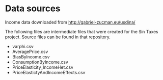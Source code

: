 # Data sources

Income data downloaded from http://gabriel-zucman.eu/usdina/

The following files are intermediate files that were created for the Sin Taxes project. Source files can be found in that repository. 
* varphi.csv* AveragePrice.csv* BiasByIncome.csv* ConsumptionByIncome.csv* PriceElasticity_IncomeHet.csv* PriceElastictyAndIncomeEffects.csv

